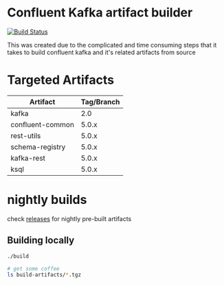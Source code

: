 # Confluent Kafka artifact builder

[![Build Status](https://travis-ci.org/arron-green/cpkafka-schema-registry-artifact-bldr.svg?branch=master)](https://travis-ci.org/arron-green/cpkafka-schema-registry-artifact-bldr)

This was created due to the complicated and time consuming steps that it takes to
build confluent kafka and it's related artifacts from source

# Targeted Artifacts

| Artifact      | Tag/Branch    |
| ------------- | ------------- |
| kafka            | 2.0           |
| confluent-common | 5.0.x  |
| rest-utils  | 5.0.x  |
| schema-registry  | 5.0.x  |
| kafka-rest  | 5.0.x  |
| ksql  | 5.0.x  |

# nightly builds

check [releases](https://github.com/arron-green/cpkafka-artifacts/releases) for nightly pre-built artifacts

## Building locally

```bash
./build

# get some coffee
ls build-artifacts/*.tgz
```
